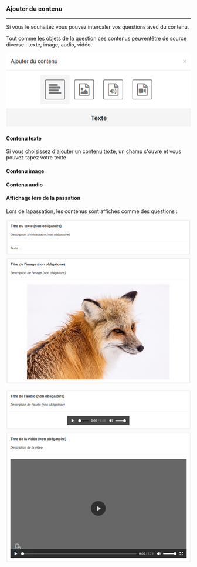 ### Ajouter du contenu

---

Si vous le souhaitez vous pouvez intercaler vos questions avec du contenu.

Tout comme les objets de la question ces contenus peuventêtre de source diverse : texte, image, audio, vidéo.

![](/fr/resources/quiz/images/quiz-fig13.png)

#### Contenu texte

Si vous choisissez d'ajouter un contenu texte, un champ s'ouvre et vous pouvez tapez votre texte

#### Contenu image

#### Contenu audio

#### Affichage lors de la passation

Lors de lapassation, les contenus sont affichés comme des questions :

![](/fr/resources/quiz/images/quiz-fig31.png)

![](/fr/resources/quiz/images/quiz-fig32.png)

